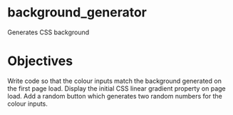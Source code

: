 # background_generator
Generates CSS background

# Objectives
Write code so that the colour inputs match the background generated on the first page load. 
Display the initial CSS linear gradient property on page load.
Add a random button which generates two random numbers for the colour inputs.

